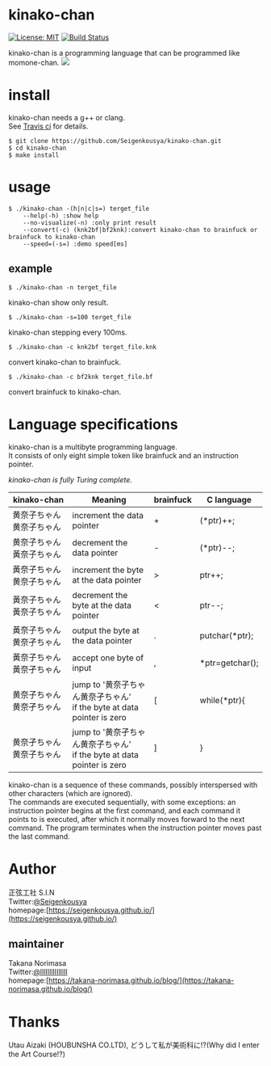 # kinako-chan 
[![License: MIT](https://img.shields.io/badge/License-MIT-yellow.svg)](https://opensource.org/licenses/MIT) 
 [![Build Status](https://travis-ci.com/Seigenkousya/kinako-chan.svg?branch=master)](https://travis-ci.com/Seigenkousya/kinako-chan)    

kinako-chan is a programming language that can be programmed like momone-chan.
![](https://pbs.twimg.com/media/DOw0HQDVwAE92LD?format=jpg&name=medium)  

# install
kinako-chan needs a g++ or clang.  
See [Travis ci](https://travis-ci.com/github/Seigenkousya/kinako-chan) for details.

```terminal
$ git clone https://github.com/Seigenkousya/kinako-chan.git
$ cd kinako-chan
$ make install
```

# usage
```terminal
$ ./kinako-chan -(h|n|c|s=) terget_file  
	--help(-h) :show help  
	--no-visualize(-n) :only print result  
	--convert(-c) (knk2bf|bf2knk):convert kinako-chan to brainfuck or brainfuck to kinako-chan    
	--speed=(-s=) :demo speed[ms]  
```

## example
```terminal
$ ./kinako-chan -n terget_file
```
kinako-chan show only result.

```terminal
$ ./kinako-chan -s=100 terget_file
```
kinako-chan stepping every 100ms.

```terminal
$ ./kinako-chan -c knk2bf terget_file.knk
```
convert kinako-chan to brainfuck.

```terminal
$ ./kinako-chan -c bf2knk terget_file.bf
```
convert brainfuck to kinako-chan.


# Language specifications
kinako-chan is a multibyte programming language.    
It consists of only eight simple token like brainfuck and an instruction pointer.  
  
_kinako-chan is fully Turing complete._  

|kinako-chan|Meaning|brainfuck|C language|
|------------|-------|------|-------|
|黄奈子ちゃん黄奈子ちゃん|increment the data pointer|+|(\*ptr)++;|
|黄奈子ちゃん黃奈子ちゃん|decrement the data pointer|-|(\*ptr)--;|
|黃奈子ちゃん黄奈子ちゃん|increment the byte at the data pointer|>|ptr++;|
|黃奈子ちゃん黃奈子ちゃん|decrement the byte at the data pointer|<|ptr--;|
|黃奈子ちゃん黄奈孑ちゃん|output the byte at the data pointer|.|putchar(\*ptr);|
|黃奈子ちゃん黃奈孑ちゃん|accept one byte of input|,|\*ptr=getchar();|
|黄奈子ちゃん黄奈孑ちゃん|jump to '黄奈子ちゃん黄奈孑ちゃん' <br>if the byte at data pointer is zero|[|while(\*ptr){|
|黄奈孑ちゃん黄奈子ちゃん|jump to '黄奈孑ちゃん黄奈子ちゃん' <br>if the byte at data pointer is zero|]|}|

kinako-chan is a sequence of these commands, possibly interspersed with other characters (which are ignored).  
The commands are executed sequentially, with some exceptions: an instruction pointer begins at the first command, and each command it points to is executed, after which it normally moves forward to the next command. The program terminates when the instruction pointer moves past the last command.   

# Author
正弦工社 S.I.N  
Twitter:[@Seigenkousya](https://twitter.com/Seigenkousya)    
homepage:[https://seigenkousya.github.io/](https://seigenkousya.github.io/)  

## maintainer
Takana Norimasa  
Twitter:[@lIlIIllIIIlIlIl](https://twitter.com/lIlIIllIIIlIlIl)  
homepage:[https://takana-norimasa.github.io/blog/](https://takana-norimasa.github.io/blog/)  

# Thanks
Utau Aizaki (HOUBUNSHA CO.LTD), どうして私が美術科に!?(Why did I enter the Art Course!?)
